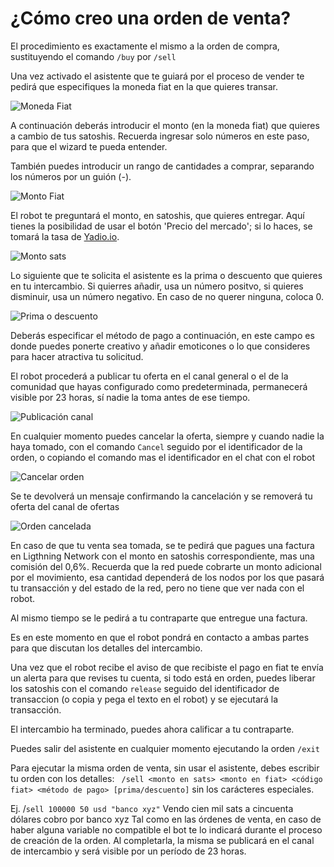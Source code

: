 #  ¿Cómo creo una orden de venta?

El procedimiento es exactamente el mismo a la orden de compra, sustituyendo el comando  `/buy` por `/sell`

Una vez activado el asistente que te guiará por el proceso de vender te pedirá que especifiques la moneda fiat en la que quieres transar.

![Moneda Fiat](./assets/images/fiat.jpg)

A continuación deberás introducir el monto (en la moneda fiat) que quieres a cambio de tus satoshis. Recuerda ingresar solo números en este paso, para que el wizard te pueda entender.

También puedes introducir un rango de cantidades a comprar, separando los números por un guión (-).

![Monto Fiat](./assets/images/amount.jpg)

El robot te preguntará el monto, en satoshis, que quieres entregar. Aquí tienes la posibilidad de usar el botón 'Precio del mercado'; si lo haces, se tomará la tasa de [Yadio.io](https://yadio.io/).

![Monto sats](./assets/images/amount-sats-market-price.jpg)

Lo siguiente que te solicita el asistente es la prima o descuento que quieres en tu intercambio. Si quierres añadir, usa un número positvo, si quieres disminuir, usa un número negativo. En caso de no querer ninguna, coloca 0.

![Prima o descuento](./assets/images/sales-robot-response.jpg)

Deberás especificar el método de pago a continuación, en este campo es donde puedes ponerte creativo y añadir emoticones o lo que consideres para hacer atractiva tu solicitud.

El robot procederá a publicar tu oferta en el canal general o el de la comunidad que hayas configurado como predeterminada, permanecerá visible por 23 horas, sí nadie la toma antes de ese tiempo.

![Publicación canal](./assets/images/channel-publication.jpg)

En cualquier momento puedes cancelar la oferta, siempre y cuando nadie la haya tomado, con el comando `Cancel` seguido por el identificador de la orden, o copiando el comando mas el identificador en el chat con el robot

![Cancelar orden](./assets/images/cancel-order-comand.jpg)

Se te devolverá un mensaje confirmando la cancelación y se removerá tu oferta del canal de ofertas

![Orden cancelada](./assets/images/cancel-order.jpg)

En caso de que tu venta sea tomada, se te pedirá que pagues una factura en Ligthning Network con el monto en satoshis correspondiente, mas una comisión del 0,6%. Recuerda que la red puede cobrarte un monto adicional por el movimiento, esa cantidad dependerá de los nodos por los que pasará tu transacción y del estado de la red, pero no tiene que ver nada con el robot.

Al mismo tiempo se le pedirá a tu contraparte que entregue una factura. 

Es en este momento en que el robot pondrá en contacto a ambas partes para que discutan los detalles del intercambio. 

Una vez que el robot recibe el aviso de que recibiste el pago en fiat te envía un alerta para que revises tu cuenta, si todo está en orden, puedes liberar los satoshis con el comando `release` seguido del identificador de transaccion (o copia y pega el texto en el robot) y se ejecutará la transacción.

El intercambio ha terminado, puedes ahora calificar a tu contraparte.

Puedes salir del asistente en cualquier momento ejecutando la orden `/exit`

Para ejecutar la misma orden de venta, sin usar el asistente, debes escribir tu orden con los detalles: ` /sell <monto en sats> <monto en fiat> <código fiat> <método de pago> [prima/descuento]`  sin los carácteres especiales.

Ej. /`sell 100000 50 usd "banco xyz"` Vendo cien mil sats a cincuenta dólares cobro por banco xyz
Tal como en las órdenes de venta, en caso de haber alguna variable no compatible el bot te lo indicará durante el proceso de creación de la orden. Al completarla, la misma se publicará en el canal de intercambio y será visible por un período de 23 horas.
